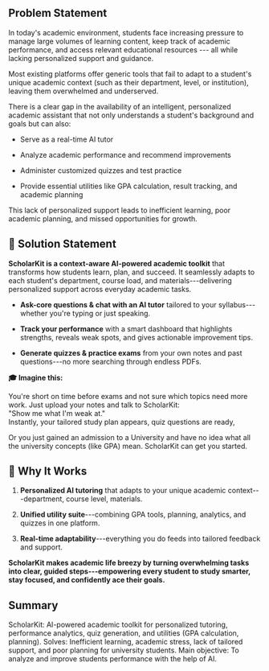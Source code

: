 ## Problem Statement

In today\'s academic environment, students face increasing pressure to
manage large volumes of learning content, keep track of academic
performance, and access relevant educational resources --- all while
lacking personalized support and guidance.

Most existing platforms offer generic tools that fail to adapt to a
student\'s unique academic context (such as their department, level, or
institution), leaving them overwhelmed and underserved.

There is a clear gap in the availability of an intelligent, personalized
academic assistant that not only understands a student\'s background and
goals but can also:

- Serve as a real-time AI tutor

- Analyze academic performance and recommend improvements

- Administer customized quizzes and test practice

- Provide essential utilities like GPA calculation, result tracking,
  and academic planning

This lack of personalized support leads to inefficient learning, poor
academic planning, and missed opportunities for growth.

## 🚀 Solution Statement

**ScholarKit is a context-aware AI-powered academic toolkit** that
transforms how students learn, plan, and succeed. It seamlessly adapts
to each student's department, course load, and materials---delivering
personalized support across everyday academic tasks.

- **Ask-core questions & chat with an AI tutor** tailored to your
  syllabus---whether you're typing or just speaking.

- **Track your performance** with a smart dashboard that highlights
  strengths, reveals weak spots, and gives actionable improvement
  tips.

- **Generate quizzes & practice exams** from your own notes and past
  questions---no more searching through endless PDFs.

**🎓 Imagine this:**

You're short on time before exams and not sure which topics need more
work. Just upload your notes and talk to ScholarKit:\
"Show me what I'm weak at."\
Instantly, your tailored study plan appears, quiz questions are ready,

Or you just gained an admission to a University and have no idea what
all the university concepts (like GPA) mean. ScholarKit can get you
started.

## 🔑 Why It Works

1.  **Personalized AI tutoring** that adapts to your unique academic
    context---department, course level, materials.

2.  **Unified utility suite**---combining GPA tools, planning,
    analytics, and quizzes in one platform.

3.  **Real-time adaptability**---everything you do feeds into tailored
    feedback and support.

**ScholarKit makes academic life breezy by turning overwhelming tasks
into clear, guided steps---empowering every student to study smarter,
stay focused, and confidently ace their goals.**

## Summary

ScholarKit: AI-powered academic toolkit for personalized tutoring, performance analytics, quiz generation, and utilities (GPA calculation, planning).
Solves: Inefficient learning, academic stress, lack of tailored support, and poor planning for university students.
Main objective: To analyze and improve students performance with the help of AI.
